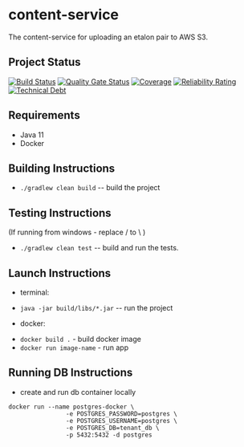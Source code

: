 # content-service
The content-service for uploading an etalon pair to AWS S3.

## Project Status
[![Build Status](https://travis-ci.com/speech4j/content-service.svg?branch=master)](https://travis-ci.com/speech4j/content-service)
[![Quality Gate Status](https://sonarcloud.io/api/project_badges/measure?project=speech4j_content-service&metric=alert_status)](https://sonarcloud.io/dashboard?id=speech4j_content-service)
[![Coverage](https://sonarcloud.io/api/project_badges/measure?project=speech4j_content-service&metric=coverage)](https://sonarcloud.io/dashboard?id=speech4j_content-service)
[![Reliability Rating](https://sonarcloud.io/api/project_badges/measure?project=speech4j_content-service&metric=reliability_rating)](https://sonarcloud.io/dashboard?id=speech4j_content-service)
[![Technical Debt](https://sonarcloud.io/api/project_badges/measure?project=speech4j_content-service&metric=sqale_index)](https://sonarcloud.io/dashboard?id=speech4j_content-service)

## Requirements
* Java 11
* Docker

## Building Instructions
 * `./gradlew clean build` -- build the project

## Testing Instructions
(If running from windows - replace / to \ )
 * `./gradlew clean test` -- build and run the tests.
 
## Launch Instructions 
 - terminal:
 * `java -jar build/libs/*.jar` -- run the project
 - docker:
 * `docker build .` - build docker image
 * `docker run image-name` - run app
 
## Running DB Instructions
 * create and run db container locally
 ```
 docker run --name postgres-docker \
                 -e POSTGRES_PASSWORD=postgres \
                 -e POSTGRES_USERNAME=postgres \
                 -e POSTGRES_DB=tenant_db \
                 -p 5432:5432 -d postgres
 ```
 

